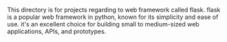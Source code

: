 This directory is for projects regarding to web framework called flask.
flask is a popular web framework in python, known for its simplicity and ease of use. it's an excellent choice for building small to medium-sized web applications, APIs, and prototypes.
